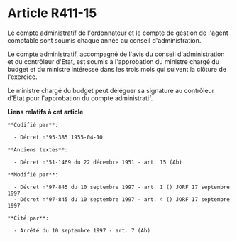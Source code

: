 # Article R411-15

Le compte administratif de l'ordonnateur et le compte de gestion de l'agent comptable sont soumis chaque année au conseil
d'administration.

Le compte administratif, accompagné de l'avis du conseil d'administration et du contrôleur d'Etat, est soumis à l'approbation
du ministre chargé du budget et du ministre intéressé dans les trois mois qui suivent la clôture de l'exercice.

Le ministre chargé du budget peut déléguer sa signature au contrôleur d'Etat pour l'approbation du compte administratif.

**Liens relatifs à cet article**

	**Codifié par**:

	  - Décret n°95-385 1955-04-10

	**Anciens textes**:

	  - Décret n°51-1469 du 22 décembre 1951 - art. 15 (Ab)

	**Modifié par**:

	  - Décret n°97-845 du 10 septembre 1997 - art. 1 () JORF 17 septembre 1997
	  - Décret n°97-845 du 10 septembre 1997 - art. 4 () JORF 17 septembre 1997

	**Cité par**:

	  - Arrêté du 10 septembre 1997 - art. 7 (Ab)

